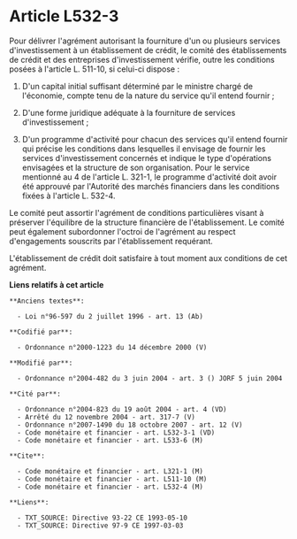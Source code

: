 # Article L532-3

Pour délivrer l'agrément autorisant la fourniture d'un ou plusieurs services d'investissement à un établissement de crédit,
le comité des établissements de crédit et des entreprises d'investissement vérifie, outre les conditions posées à l'article
L. 511-10, si celui-ci dispose :

1. D'un capital initial suffisant déterminé par le ministre chargé de l'économie, compte tenu de la nature du service qu'il
entend fournir ;

2. D'une forme juridique adéquate à la fourniture de services d'investissement ;

3. D'un programme d'activité pour chacun des services qu'il entend fournir qui précise les conditions dans lesquelles il
envisage de fournir les services d'investissement concernés et indique le type d'opérations envisagées et la structure de son
organisation. Pour le service mentionné au 4 de l'article L. 321-1, le programme d'activité doit avoir été approuvé par
l'Autorité des marchés financiers dans les conditions fixées à l'article L. 532-4.

Le comité peut assortir l'agrément de conditions particulières visant à préserver l'équilibre de la structure financière de
l'établissement. Le comité peut également subordonner l'octroi de l'agrément au respect d'engagements souscrits par
l'établissement requérant.

L'établissement de crédit doit satisfaire à tout moment aux conditions de cet agrément.

**Liens relatifs à cet article**

	**Anciens textes**:

	  - Loi n°96-597 du 2 juillet 1996 - art. 13 (Ab)

	**Codifié par**:

	  - Ordonnance n°2000-1223 du 14 décembre 2000 (V)

	**Modifié par**:

	  - Ordonnance n°2004-482 du 3 juin 2004 - art. 3 () JORF 5 juin 2004

	**Cité par**:

	  - Ordonnance n°2004-823 du 19 août 2004 - art. 4 (VD)
	  - Arrêté du 12 novembre 2004 - art. 317-7 (V)
	  - Ordonnance n°2007-1490 du 18 octobre 2007 - art. 12 (V)
	  - Code monétaire et financier - art. L532-3-1 (VD)
	  - Code monétaire et financier - art. L533-6 (M)

	**Cite**:

	  - Code monétaire et financier - art. L321-1 (M)
	  - Code monétaire et financier - art. L511-10 (M)
	  - Code monétaire et financier - art. L532-4 (M)

	**Liens**:

	  - TXT_SOURCE: Directive 93-22 CE 1993-05-10
	  - TXT_SOURCE: Directive 97-9 CE 1997-03-03
